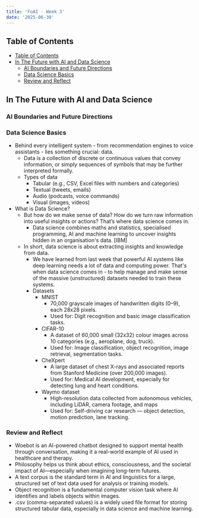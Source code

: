 ```yaml
---
title: 'FoAI - Week 3'
date: '2025-06-30'
---
```


## Table of Contents

- [Table of Contents](#table-of-contents)
- [In The Future with AI and Data Science](#in-the-future-with-ai-and-data-science)
  - [AI Boundaries and Future Directions](#ai-boundaries-and-future-directions)
  - [Data Science Basics](#data-science-basics)
  - [Review and Reflect](#review-and-reflect)

## In The Future with AI and Data Science

### AI Boundaries and Future Directions

### Data Science Basics

- Behind every intelligent system - from recommendation engines to voice assistants - lies something crucial: data.
  - Data is a collection of discrete or continuous values that convey information, or simply sequences of symbols that may be further interpreted formally.
  - Types of data
    - Tabular (e.g., CSV, Excel files with numbers and categories)
    - Textual (tweets, emails)
    - Audio (podcasts, voice commands)
    - Visual (images, videos)
- What is Data Science?
  - But how do we make sense of data? How do we turn raw information into useful insights or actions? That’s where data science comes in.
    - Data science combines maths and statistics, specialised programming, AI and machine learning to uncover insights hidden in an organisation's data. [IBM]
  - In short, data science is about extracting insights and knowledge from data.
    - We have learned from last week that powerful AI systems like deep learning needs a lot of data and computing power. That's when data science comes in - to help manage and make sense of the massive (unstructured) datasets needed to train these systems.
    - Datasets
      - MNIST
        - 70,000 grayscale images of handwritten digits (0–9), each 28x28 pixels.
        - Used for: Digit recognition and basic image classification tasks.
      - CIFAR-10
        - A dataset of 60,000 small (32x32) colour images across 10 categories (e.g., aeroplane, dog, truck).
        - Used for: Image classification, object recognition, image retrieval, segmentation tasks.
      - CheXpert
        - A large dataset of chest X-rays and associated reports from Stanford Medicine (over 200,000 images).
        - Used for: Medical AI development, especially for detecting lung and heart conditions.
      - Waymo dataset
        - High-resolution data collected from autonomous vehicles, including LiDAR, camera footage, and maps
        - Used for: Self-driving car research — object detection, motion prediction, lane tracking.

### Review and Reflect

- Woebot is an AI-powered chatbot designed to support mental health through conversation, making it a real-world example of AI used in healthcare and therapy.
- Philosophy helps us think about ethics, consciousness, and the societal impact of AI—especially when imagining long-term futures.
- A text corpus is the standard term in AI and linguistics for a large, structured set of text data used for analysis or training models.
- Object recognition is a fundamental computer vision task where AI identifies and labels objects within images.
- .csv (comma-separated values) is a widely used file format for storing structured tabular data, especially in data science and machine learning.
